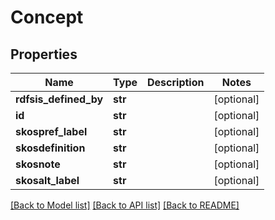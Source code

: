 # Concept

## Properties
Name | Type | Description | Notes
------------ | ------------- | ------------- | -------------
**rdfsis_defined_by** | **str** |  | [optional] 
**id** | **str** |  | [optional] 
**skospref_label** | **str** |  | [optional] 
**skosdefinition** | **str** |  | [optional] 
**skosnote** | **str** |  | [optional] 
**skosalt_label** | **str** |  | [optional] 

[[Back to Model list]](../README.md#documentation-for-models) [[Back to API list]](../README.md#documentation-for-api-endpoints) [[Back to README]](../README.md)


